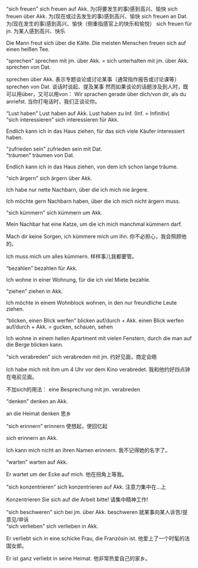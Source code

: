 <div class="QSA"><Q>sich freuen</Q><A>
sich freuen auf Akk. 为(将要发生的事)感到高兴、愉快
sich freuen über Akk. 为(现在或过去发生的事)感到高兴、愉快
sich freuen an Dat. 为(现在发生的事)感到高兴、愉快（侧重指感官上的快乐和愉悦）
sich freuen für jn. 为某人感到高兴、快乐

Die Mann freut sich über die Kälte.
Die meisten Menschen freuen sich auf einen heißen Tee.
</A></div>

<div class="QSA"><Q>sprechen</Q><A>
sprechen mit jm. über Akk. = sich unterhalten mit jm. über Akk.
sprechen von Dat.

sprechen über Akk. 表示专题谈论或讨论某事（通常指作报告或讨论课等）
sprechen von Dat. 谈话时谈起、提及某事
然而如果谈论的话题涉及到人时，既可以用über，又可以用von：
Wir sprachen gerade über dich/von dir, als du anriefst.
当你打电话时，我们正谈论你。
</A></div>

<div class="QSA"><Q>Lust haben</Q><A>
Lust haben auf Akk.
Lust haben zu Inf. (Inf. = Infinitiv)
</A></div>

<div class="QSA"><Q>sich interessieren</Q><A>
sich interessieren für Akk.

Endlich kann ich in das Haus ziehen, für das sich viele Käufer interessiert haben.
</A></div>

<div class="QSA"><Q>zufrieden sein</Q><A>
zufrieden sein mit Dat.
</A></div>

<div class="QSA"><Q>träumen</Q><A>
träumen von Dat.

Endlich kann ich in das Haus ziehen, von dem ich schon lange träume.
</A></div>

<div class="QSA"><Q>sich ärgern</Q><A>
sich ärgern über Akk.

Ich habe nur nette Nachbarn, über die ich mich nie ärgere.

Ich möchte gern Nachbarn haben, über die ich mich nicht ärgern muss.
</A></div>

<div class="QSA"><Q>sich kümmern</Q><A>
sich kümmern um Akk.

Mein Nachbar hat eine Katze, um die ich mich manchmal kümmern darf.

Mach dir keine Sorgen, ich kümmere mich um ihn.
你不必担心，我会照顾他的。

Ich muss mich um alles kümmern.
样样事儿我都要管。
</A></div>

<div class="QSA"><Q>bezahlen</Q><A>
bezahlen für Akk.

Ich wohne in einer Wohnung, für die ich viel Miete bezahle.
</A></div>

<div class="QSA"><Q>ziehen</Q><A>
ziehen in Akk.

Ich möchte in einem Wohnblock wohnen, in den nur freundliche Leute ziehen.
</A></div>

<div class="QSA"><Q>blicken, einen Blick werfen</Q><A>
blicken auf/durch + Akk.
einen Blick werfen auf/durch + Akk. = gucken, schauen, sehen

Ich wohne in einem hellen Apartment mit vielen Fenstern, durch die man auf die Berge blicken kann.
</A></div>

<div class="QSA"><Q>sich verabreden</Q><A>
sich verabreden mit jm.
约好见面，商定会晤

Ich habe mich mit ihm um 4 Uhr vor dem Kino verabredet.
我和他约好四点钟在电前见面。

不加sich的用法：
eine Besprechung mit jm. verabreden
</A></div>

<div class="QSA"><Q>denken</Q><A>
denken an Akk.

an die Heimat denken 思乡
</A></div>

<div class="QSA"><Q>sich erinnern</Q><A>
erinnern 使想起，使回忆起

sich erinnern an Akk.

Ich kann mich nicht an ihren Namen erinnern.
我不记得她的名字了。
</A></div>

<div class="QSA"><Q>warten</Q><A>
warten auf Akk.

Er wartet um der Ecke auf mich.
他在拐角上等我。
</A></div>

<div class="QSA"><Q>sich konzentrieren</Q><A>
sich konzentrieren auf Akk.
注意力集中在...上

Konzentrieren Sie sich auf die Arbeit bitte! 请集中精神工作!
</A></div>

<div class="QSA"><Q>sich beschweren</Q><A>
sich bei jm. über Akk. beschweren
就某事向某人诉苦/提意见/申诉
</A></div>

<div class="QSA"><Q>sich verlieben</Q><A>
sich verlieben in Akk.

Er verliebt sich in eine schicke Frau, die Französin ist.
他爱上了一个时髦的法国女郎。

Er ist ganz verliebt in seine Heimat.
他非常热爱自己的家乡。
</A></div>
